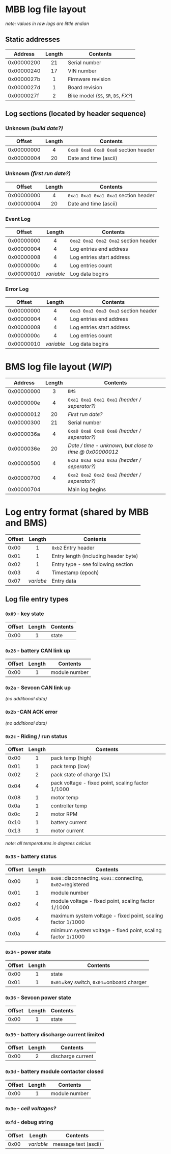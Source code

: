 # MBB log file layout 

*note: values in raw logs are little endian*

## Static addresses

Address    | Length | Contents                                      
---------- | :----: | --------
0x00000200 | 21     | Serial number
0x00000240 | 17     | VIN number
0x0000027b | 1      | Firmware revision
0x0000027d | 1      | Board revision
0x0000027f | 2      | Bike model (`SS`, `SR`, `DS`, *FX?*)


## Log sections (located by header sequence)

### Unknown *(build date?)*

Offset     | Length | Contents                                      
---------- | :----: | --------
0x00000000 | 4      | `0xa0 0xa0 0xa0 0xa0` section header
0x00000004 | 20     | Date and time (ascii)

### Unknown *(first run date?)*

Offset     | Length | Contents                                      
---------- | :----: | --------
0x00000000 | 4      | `0xa1 0xa1 0xa1 0xa1` section header
0x00000004 | 20     | Date and time (ascii)

### Event Log

Offset     | Length     | Contents                                      
---------- | :--------: | --------
0x00000000 | 4          | `0xa2 0xa2 0xa2 0xa2` section header
0x00000004 | 4          | Log entries end address
0x00000008 | 4          | Log entries start address
0x0000000c | 4          | Log entries count
0x00000010 | *variable* | Log data begins

### Error Log

Offset     | Length     | Contents                                      
---------- | :--------: | --------
0x00000000 | 4          | `0xa3 0xa3 0xa3 0xa3` section header
0x00000004 | 4          | Log entries end address
0x00000008 | 4          | Log entries start address
0x0000000c | 4          | Log entries count
0x00000010 | *variable* | Log data begins


# BMS log file layout (*WIP*)

Address    | Length | Contents                                      
---------- | :----: | --------
0x00000000 | 3      | `BMS`
0x0000000e | 4      | `0xa1 0xa1 0xa1 0xa1` *(header / seperator?)*
0x00000012 | 20     | *First run date?*
0x00000300 | 21     | Serial number
0x0000036a | 4      | `0xa0 0xa0 0xa0 0xa0` *(header / seperator?)*
0x0000036e | 20     | *Date / time - unknown, but close to time @ 0x00000012*
0x00000500 | 4      | `0xa3 0xa3 0xa3 0xa3` *(header / seperator?)*
0x00000700 | 4      | `0xa2 0xa2 0xa2 0xa2` *(header / seperator?)*
0x00000704 |        | Main log begins



# Log entry format (shared by MBB and BMS)

Offset | Length    | Contents                                      
------ | :-------: | --------
0x00   | 1         | `0xb2` Entry header
0x01   | 1         | Entry length (including header byte)
0x02   | 1         | Entry type - see following section
0x03   | 4         | Timestamp (epoch)
0x07   | *variabe* | Entry data

## Log file entry types

### `0x09` - key state
Offset | Length | Contents                                      
------ | :----: | --------
0x00   | 1      | state

### `0x28` - battery CAN link up
Offset | Length | Contents                                      
------ | :----: | --------
0x00   | 1      | module number

### `0x2a` - Sevcon CAN link up
*(no additional data)*

### `0x2b` -CAN ACK error
*(no additional data)*

### `0x2c` - Riding / run status
Offset | Length | Contents                                      
------ | :----: | --------
0x00   | 1      | pack temp (high)
0x01   | 1      | pack temp (low)
0x02   | 2      | pack state of charge (%)
0x04   | 4      | pack voltage - fixed point, scaling factor 1/1000
0x08   | 1      | motor temp
0x0a   | 1      | controller temp
0x0c   | 2      | motor RPM
0x10   | 1      | battery current
0x13   | 1      | motor current

*note: all temperatures in degrees celcius*

### `0x33` - battery status
Offset | Length | Contents                                      
------ | :----: | --------
0x00   | 1      | `0x00`=disconnecting, `0x01`=connecting, `0x02`=registered
0x01   | 1      | module number
0x02   | 4      | module voltage - fixed point, scaling factor 1/1000
0x06   | 4      | maximum system voltage - fixed point, scaling factor 1/1000
0x0a   | 4      | minimum system voltage - fixed point, scaling factor 1/1000

### `0x34` - power state
Offset | Length | Contents                                      
------ | :----: | --------
0x00   | 1      | state
0x01   | 1      | `0x01`=key switch, `0x04`=onboard charger

### `0x36` - Sevcon power state
Offset | Length | Contents                                      
------ | :----: | --------
0x00   | 1      | state

### `0x39` - battery discharge current limited
Offset | Length | Contents                                      
------ | :----: | --------
0x00   | 2      | discharge current

### `0x3d` - battery module contactor closed
Offset | Length | Contents                                      
------ | :----: | --------
0x00   | 1      | module number

### `0x3e` - *cell voltages?*

### `0xfd` - debug string
Offset | Length     | Contents                                      
------ | :--------: | --------
0x00   | *variable* | message text (ascii)
